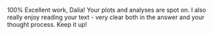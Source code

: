 100% Excellent work, Dalia!  Your plots and analyses are spot on.  I also really enjoy reading your text - very clear both in the answer and your thought process.  Keep it up!
